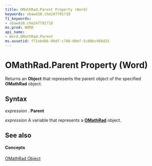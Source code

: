 ```yaml
---
title: OMathRad.Parent Property (Word)
keywords: vbawd10.chm247791718
f1_keywords:
- vbawd10.chm247791718
ms.prod: WORD
api_name:
- Word.OMathRad.Parent
ms.assetid: f71ebd66-90df-c708-09ef-5c80bc988d25
---
```



# OMathRad.Parent Property (Word)

Returns an  **Object** that represents the parent object of the specified **OMathRad** object.


## Syntax

 _expression_ . **Parent**

 _expression_ A variable that represents a **[OMathRad](omathrad-object-word.md)** object.


## See also


#### Concepts


[OMathRad Object](omathrad-object-word.md)

